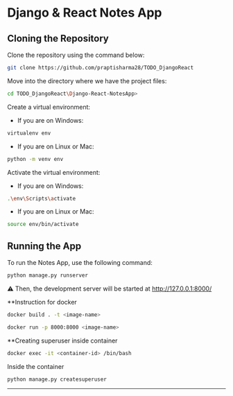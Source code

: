 # Django & React Notes App

## Cloning the Repository

Clone the repository using the command below:

```bash
git clone https://github.com/praptisharma28/TODO_DjangoReact
```

Move into the directory where we have the project files:

```bash
cd TODO_DjangoReact\Django-React-NotesApp>
```

Create a virtual environment:

- If you are on Windows:

```bash
virtualenv env
```

- If you are on Linux or Mac:

```bash
python -m venv env
```

Activate the virtual environment:

- If you are on Windows:

```bash
.\env\Scripts\activate
```

- If you are on Linux or Mac:

```bash
source env/bin/activate
```

## Running the App

To run the Notes App, use the following command:

```bash
python manage.py runserver
```

⚠ Then, the development server will be started at http://127.0.0.1:8000/

**Instruction for docker 
```bash
docker build . -t <image-name>
```
```bash
docker run -p 8000:8000 <image-name>
```
**Creating superuser inside container
```bash
docker exec -it <container-id> /bin/bash
```
Inside the container
```bash
python manage.py createsuperuser
```

---
